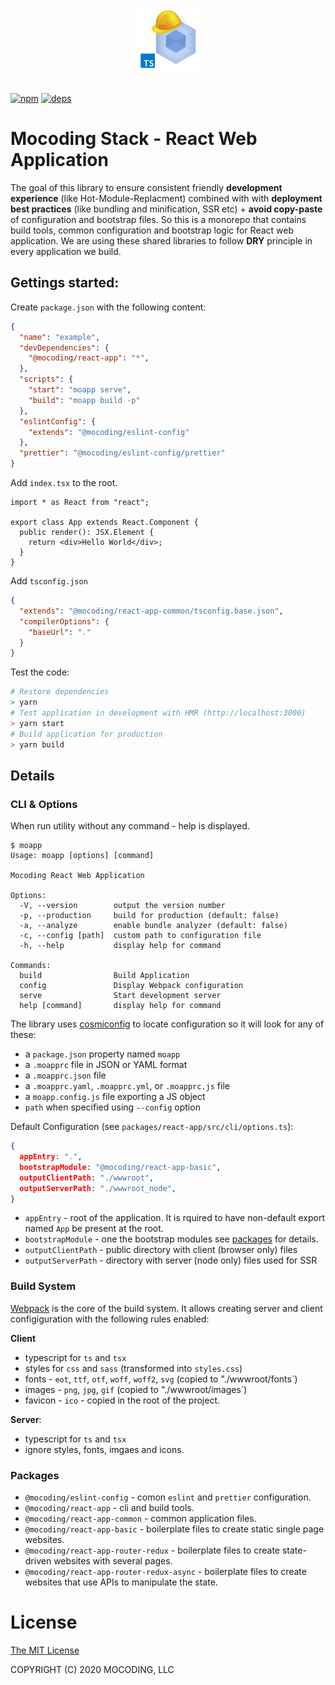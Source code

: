 <div align="center">
  <a href="https://github.com/mocoding-software/react-app">
    <img src="https://raw.githubusercontent.com/mocoding-software/react-app/master/icon.png">
  </a>
  <br>
  <br>
</div>

[![npm][npm-image]][npm-url]
[![deps][deps]][deps-url]
# Mocoding Stack - React Web Application

The goal of this library to ensure consistent friendly **development experience** (like Hot-Module-Replacment) combined with with **deployment best practices** (like bundling and minification, SSR etc) + **avoid copy-paste** of configuration and bootstrap files. So this is a monorepo that contains build tools, common configuration and bootstrap logic for React web application. We are using these shared libraries to follow **DRY** principle in every application we build. 

## Gettings started:

Create `package.json` with the following content:

```json
{
  "name": "example",  
  "devDependencies": {
    "@mocoding/react-app": "*",    
  },  
  "scripts": {
    "start": "moapp serve",    
    "build": "moapp build -p"
  },
  "eslintConfig": {
    "extends": "@mocoding/eslint-config"
  },
  "prettier": "@mocoding/eslint-config/prettier"
}
```

Add `index.tsx` to the root.

```tsx
import * as React from "react";

export class App extends React.Component {
  public render(): JSX.Element {
    return <div>Hello World</div>;
  }
}
```

Add `tsconfig.json`

```json
{
  "extends": "@mocoding/react-app-common/tsconfig.base.json",
  "compilerOptions": {
    "baseUrl": "."
  }
}
```

Test the code:

```sh
# Restore dependencies
> yarn
# Test application in development with HMR (http://localhost:3000)
> yarn start
# Build application for production
> yarn build
```

## Details

### CLI & Options

When run utility without any command - help is displayed.
```
$ moapp
Usage: moapp [options] [command]

Mocoding React Web Application

Options:
  -V, --version        output the version number
  -p, --production     build for production (default: false)
  -a, --analyze        enable bundle analyzer (default: false)
  -c, --config [path]  custom path to configuration file
  -h, --help           display help for command

Commands:
  build                Build Application
  config               Display Webpack configuration
  serve                Start development server
  help [command]       display help for command
```

The library uses [cosmiconfig](https://github.com/davidtheclark/cosmiconfig) to locate configuration so it will look for any of these:
- a `package.json` property named `moapp`
- a `.moapprc` file in JSON or YAML format
- a `.moapprc.json` file
- a `.moapprc.yaml`, `.moapprc.yml`, or `.moapprc.js` file
- a `moapp.config.js` file exporting a JS object
- `path` when specified using `--config` option

Default Configuration (see `packages/react-app/src/cli/options.ts`):
```json
{
  appEntry: ".",
  bootstrapModule: "@mocoding/react-app-basic",
  outputClientPath: "./wwwroot",
  outputServerPath: "./wwwroot_node",
}
```

* `appEntry` - root of the application. It is rquired to have non-default export named `App` be present at the root.
* `bootstrapModule` - one the bootstrap modules see [packages](#packages) for details.
* `outputClientPath` - public directory with client (browser only) files
* `outputServerPath` - directory with server (node only) files used for SSR

### Build System

[Webpack](https://github.com/webpack/webpack) is the core of the build system. It allows creating server and client configiguration with the following rules enabled:

**Client**
- typescript for `ts` and `tsx`
- styles for `css` and `sass` (transformed into `styles.css`)
- fonts - `eot`, `ttf`, `otf`, `woff`, `woff2`, `svg` (copied to "./wwwroot/fonts`)
- images - `png`, `jpg`, `gif` (copied to "./wwwroot/images`)
- favicon - `ico` - copied in the root of the project.

**Server**:
- typescript for `ts` and `tsx`
- ignore styles, fonts, imgaes and icons.

### Packages

* `@mocoding/eslint-config` - comon `eslint` and `prettier` configuration.
* `@mocoding/react-app` - cli and build tools.
* `@mocoding/react-app-common` - common application files. 
* `@mocoding/react-app-basic` - boilerplate files to create static single page websites.
* `@mocoding/react-app-router-redux` - boilerplate files to create state-driven websites with several pages.
* `@mocoding/react-app-router-redux-async` - boilerplate files to create websites that use APIs to manipulate the state.

License
=======

[The MIT License](https://raw.githubusercontent.com/mocoding-software/react-app/master/LICENSE)

COPYRIGHT (C) 2020 MOCODING, LLC

[npm-image]: https://img.shields.io/npm/v/@mocoding/react-app.svg?style=flat-square
[npm-url]: https://www.npmjs.com/package/@mocoding/react-app

[deps]: https://img.shields.io/david/mocoding-software/react-app.svg
[deps-url]: https://david-dm.org/mocoding-software/react-app
